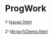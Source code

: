 # ProgWork



1-)[sayac.html](https://ertugrulcbn.github.io/Progwork/sayac.html)

2-)[Array%Demo.html](https://ertugrulcbn.github.io/Progwork/Array%Demo.html)

